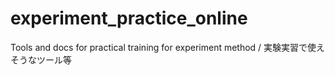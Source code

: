 # experiment_practice_online
Tools and docs for practical training for experiment method / 実験実習で使えそうなツール等
